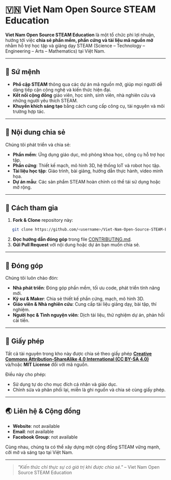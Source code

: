 # 🇻🇳 Viet Nam Open Source STEAM Education

**Viet Nam Open Source STEAM Education** là một tổ chức phi lợi nhuận, hướng tới việc **chia sẻ phần mềm, phần cứng và tài liệu mã nguồn mở** nhằm hỗ trợ học tập và giảng dạy STEAM (Science – Technology – Engineering – Arts – Mathematics) tại Việt Nam.

---

## 🎯 Sứ mệnh
- **Phổ cập STEAM** thông qua các dự án mã nguồn mở, giúp mọi người dễ dàng tiếp cận công nghệ và kiến thức hiện đại.
- **Kết nối cộng đồng** giáo viên, học sinh, sinh viên, nhà nghiên cứu và những người yêu thích STEAM.
- **Khuyến khích sáng tạo** bằng cách cung cấp công cụ, tài nguyên và môi trường hợp tác.

---

## 📂 Nội dung chia sẻ
Chúng tôi phát triển và chia sẻ:
- **Phần mềm**: Ứng dụng giáo dục, mô phỏng khoa học, công cụ hỗ trợ học tập.
- **Phần cứng**: Thiết kế mạch, mô hình 3D, hệ thống IoT và robot học tập.
- **Tài liệu học tập**: Giáo trình, bài giảng, hướng dẫn thực hành, video minh họa.
- **Dự án mẫu**: Các sản phẩm STEAM hoàn chỉnh có thể tái sử dụng hoặc mở rộng.

---

## 🚀 Cách tham gia
1. **Fork & Clone** repository này:
  ```bash
     git clone https://github.com/<username>/Viet-Nam-Open-Source-STEAM-Education.git
  ````

2. **Đọc hướng dẫn đóng góp** trong file [CONTRIBUTING.md](CONTRIBUTING.md).
3. **Gửi Pull Request** với nội dung hoặc dự án bạn muốn chia sẻ.

---

## 🤝 Đóng góp

Chúng tôi luôn chào đón:

* **Nhà phát triển**: Đóng góp phần mềm, tối ưu code, phát triển tính năng mới.
* **Kỹ sư & Maker**: Chia sẻ thiết kế phần cứng, mạch, mô hình 3D.
* **Giáo viên & Nhà nghiên cứu**: Cung cấp tài liệu giảng dạy, bài tập, thí nghiệm.
* **Người học & Tình nguyện viên**: Dịch tài liệu, thử nghiệm dự án, phản hồi cải tiến.

---

## 📜 Giấy phép

Tất cả tài nguyên trong kho này được chia sẻ theo giấy phép **[Creative Commons Attribution-ShareAlike 4.0 International (CC BY-SA 4.0)](https://creativecommons.org/licenses/by-sa/4.0/)** và/hoặc **MIT License** đối với mã nguồn.

Điều này cho phép:
* Sử dụng tự do cho mục đích cá nhân và giáo dục.
* Chỉnh sửa và phân phối lại, miễn là ghi nguồn và chia sẻ cùng giấy phép.

---

## 🌏 Liên hệ & Cộng đồng

* **Website**: not available
* **Email**: not available
* **Facebook Group**: not available

Cùng nhau, chúng ta có thể xây dựng một cộng đồng STEAM vững mạnh, cởi mở và sáng tạo tại Việt Nam.

---
> *"Kiến thức chỉ thực sự có giá trị khi được chia sẻ."* – Viet Nam Open Source STEAM Education
```
